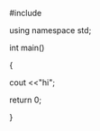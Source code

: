 
#include <iostream>

using namespace std;

int main()

  {
  
  cout <<"hi";
  
  return 0;
  
  }
